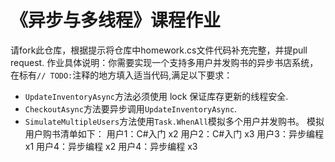 # 《异步与多线程》课程作业
请fork此仓库，根据提示将仓库中homework.cs文件代码补充完整，并提pull request.
作业具体说明：你需要实现一个支持多用户并发购书的异步书店系统，在标有`// TODO:`注释的地方填入适当代码,满足以下要求：
- `UpdateInventoryAsync`方法必须使用 lock 保证库存更新的线程安全.
- `CheckoutAsync`方法要异步调用`UpdateInventoryAsync`.
- `SimulateMultipleUsers`方法使用`Task.WhenAll`模拟多个用户并发购书。
模拟用户购书清单如下：
用户1：C#入门 x2
用户2：C#入门 x3
用户3：异步编程 x1
用户4：异步编程 x2
用户4：异步编程 x3
